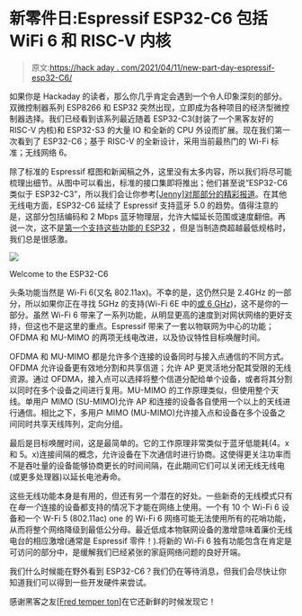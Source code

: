# 新零件日:Espressif ESP32-C6 包括 WiFi 6 和 RISC-V 内核

> 原文:[https://hack aday . com/2021/04/11/new-part-day-espressif-esp32-C6/](https://hackaday.com/2021/04/11/new-part-day-espressif-esp32-c6/)

如果你是 Hackaday 的读者，那么你几乎肯定会遇到一个令人印象深刻的部分。双微控制器系列 ESP8266 和 ESP32 突然出现，立即成为各种项目的经济型微控制器选择。我们已经看到该系列最近随着 ESP32-C3(封装了一个黑客友好的 RISC-V 内核)和 ESP32-S3 的大量 IO 和全新的 CPU 外设而扩展。现在我们第一次看到了 ESP32-C6；基于 RISC-V 的全新设计，采用当前最热门的 Wi-Fi 标准；无线网络 6。

除了标准的 Espressif 框图和新闻稿之外，这里没有太多内容，所以我们将尽可能梳理出细节。从图中可以看出，标准的接口集即将推出；他们甚至说“ESP32-C6 类似于 ESP32-C3”，所以我们会让你参考[[Jenny]对那部分的精彩报道](https://hackaday.com/2021/01/09/new-part-day-espressif-esp32-s3/)。在其他无线电方面，ESP32-C6 延续了 Espressif 支持蓝牙 5.0 的趋势。值得注意的是，这部分包括编码和 2 Mbps 蓝牙物理层，允许大幅延长范围或速度翻倍。再说一次，这不是[第一个支持这些功能的 ESP32](https://www.espressif.com/en/news/ESP32_C3) ，但是当制造商超越最低规格时，我们总是很感激。

![](../Images/a28dbf16acab9379595aeb65dded6e9c.png)

Welcome to the ESP32-C6

头条功能当然是 Wi-Fi 6(又名 802.11ax)。不幸的是，这仍然只是 2.4GHz 的一部分，所以如果你正在寻找 5GHz 的支持(Wi-Fi 6E 中的[或 6 GHz](https://hackaday.com/2020/05/07/what-will-you-do-with-an-extra-1-2-gigahertz/))，这不是你的一部分。虽然 Wi-Fi 6 带来了一系列功能，从明显更高的速度到对网状网络的更好支持，但这也不是这里的重点。Espressif 带来了一套以物联网为中心的功能；OFDMA 和 MU-MIMO 的两项无线电改进，以及协议特性目标唤醒时间。

OFDMA 和 MU-MIMO 都是允许多个连接的设备同时与接入点通信的不同方式。OFDMA 允许设备更有效地分割和共享信道；允许 AP 更灵活地分配其受限的无线资源。通过 OFDMA，接入点可以选择将整个信道分配给单个设备，或者将其分割以同时在多个设备之间进行复用。MU-MIMO 的工作原理类似，但使用整个天线。单用户 MIMO (SU-MIMO)允许 AP 和连接的设备各自使用一个以上的天线进行通信。相比之下，多用户 MIMO (MU-MIMO)允许接入点和设备在多个设备之间同时共享天线阵列，定向分组。

最后是目标唤醒时间，这是最简单的。它的工作原理非常类似于蓝牙低能耗(4。x 和 5。x)连接间隔的概念，允许设备在下次通信时进行协商。这使得更关注功率而不是吞吐量的设备能够协商更长的时间间隔，在此期间它们可以关闭无线无线电(或更多处理器)以延长电池寿命。

这些无线功能本身是有用的，但还有另一个潜在的好处。一些新奇的无线模式只有在*每一个*连接的设备都支持的情况下才能在网络上使用。一个有 10 个 Wi-Fi 6 设备和一个 W-Fi 5 (802.11ac) one 的 Wi-Fi 6 网络可能无法使用所有的花哨功能，从而将整个网络降级到最低公分母。最近低成本物联网设备的激增意味着廉价无线电台的相应激增(通常是 Espressif 零件！).将新的 Wi-Fi 6 独有功能包含在肯定是可访问的部分中，是缓解我们已经紧张的家庭网络问题的良好开端。

我们什么时候能在野外看到 ESP32-C6？我们仍在等待消息，但我们会尽快让你知道我们可以得到一些开发硬件来尝试。

感谢黑客之友[[Fred temper ton](https://twitter.com/FredTemperton)]在它还新鲜的时候发现它！